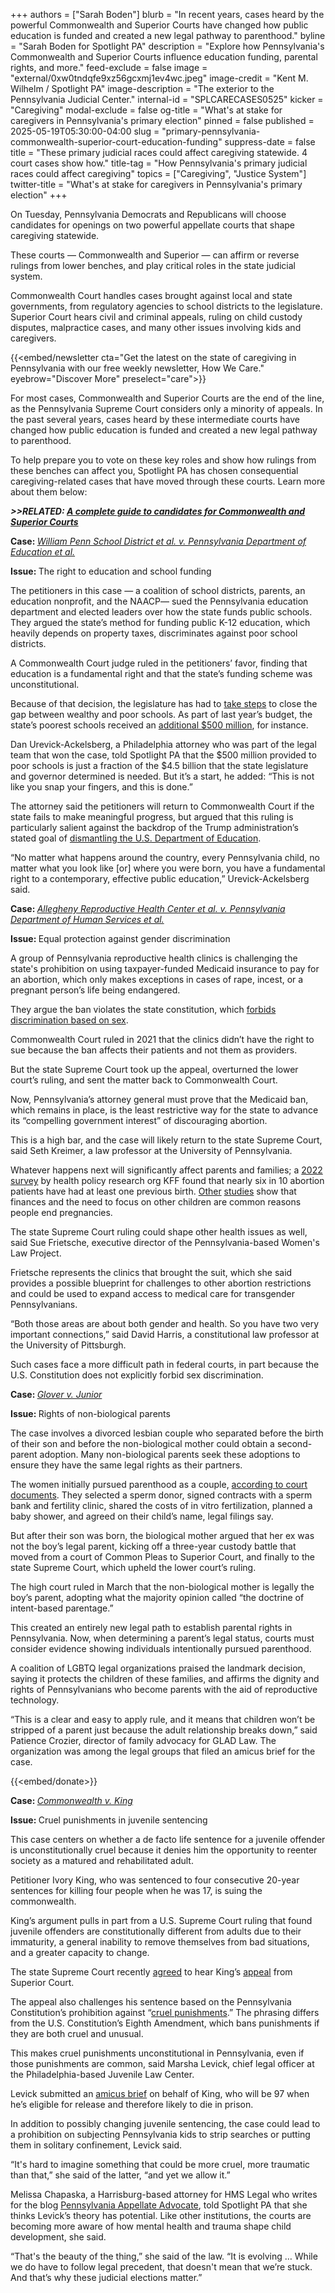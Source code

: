 +++
authors = ["Sarah Boden"]
blurb = "In recent years, cases heard by the powerful Commonwealth and Superior Courts have changed how public education is funded and created a new legal pathway to parenthood."
byline = "Sarah Boden for Spotlight PA"
description = "Explore how Pennsylvania's Commonwealth and Superior Courts influence education funding, parental rights, and more."
feed-exclude = false
image = "external/0xw0tndqfe9xz56gcxmj1ev4wc.jpeg"
image-credit = "Kent M. Wilhelm / Spotlight PA"
image-description = "The exterior to the Pennsylvania Judicial Center."
internal-id = "SPLCARECASES0525"
kicker = "Caregiving"
modal-exclude = false
og-title = "What's at stake for caregivers in Pennsylvania's primary election"
pinned = false
published = 2025-05-19T05:30:00-04:00
slug = "primary-pennsylvania-commonwealth-superior-court-education-funding"
suppress-date = false
title = "These primary judicial races could affect caregiving statewide. 4 court cases show how."
title-tag = "How Pennsylvania's primary judicial races could affect caregiving"
topics = ["Caregiving", "Justice System"]
twitter-title = "What's at stake for caregivers in Pennsylvania's primary election"
+++

On Tuesday, Pennsylvania Democrats and Republicans will choose candidates for openings on two powerful appellate courts that shape caregiving statewide.

These courts — Commonwealth and Superior — can affirm or reverse rulings from lower benches, and play critical roles in the state judicial system.

Commonwealth Court handles cases brought against local and state governments, from regulatory agencies to school districts to the legislature. Superior Court hears civil and criminal appeals, ruling on child custody disputes, malpractice cases, and many other issues involving kids and caregivers.<em></em>

{{<embed/newsletter cta="Get the latest on the state of caregiving in Pennsylvania with our free weekly newsletter, How We Care." eyebrow="Discover More" preselect="care">}}

For most cases, Commonwealth and Superior Courts are the end of the line, as the Pennsylvania Supreme Court considers only a minority of appeals. In the past several years, cases heard by these intermediate courts have changed how public education is funded and created a new legal pathway to parenthood.

To help prepare you to vote on these key roles and show how rulings from these benches can affect you, Spotlight PA has chosen consequential caregiving-related cases that have moved through these courts. Learn more about them below:

<strong><em>&gt;&gt;RELATED: </em></strong><a href="https://www.spotlightpa.org/news/2025/04/pennsylvania-primary-election-2025-commonwealth-superior-court-candidates/"><strong><em>A complete guide to candidates for Commonwealth and Superior Courts</em></strong></a><strong><em></em></strong>

<strong>Case: </strong><a href="https://www.pacourts.us/news-and-statistics/cases-of-public-interest/587-md-2014---william-penn-school-district-et-al-v-pa-department-of-education-et-al"><em>William Penn School District et al. v. Pennsylvania Department of Education et al.</em></a><strong></strong>

<strong>Issue: </strong>The right to education and school funding

The petitioners in this case — a coalition of school districts, parents, an education nonprofit, and the NAACP— sued the Pennsylvania education department and elected leaders over how the state funds public schools. They argued the state’s method for funding public K-12 education, which heavily depends on property taxes, discriminates against poor school districts.

A Commonwealth Court judge ruled in the petitioners’ favor, finding that education is a fundamental right and that the state’s funding scheme was unconstitutional.

Because of that decision, the legislature has had to <a href="https://www.spotlightpa.org/news/2025/03/pennsylvania-school-aid-distribution-controversy/">take steps</a> to close the gap between wealthy and poor schools. As part of last year’s budget, the state’s poorest schools received an <a href="https://www.spotlightpa.org/news/2025/01/pennsylvania-legislature-public-education-funding-adequacy-gap-future-plans/">additional $500 million</a>, for instance.

Dan Urevick-Ackelsberg, a Philadelphia attorney who was part of the legal team that won the case, told Spotlight PA that the $500 million provided to poor schools is just a fraction of the $4.5 billion that the state legislature and governor determined is needed. But it’s a start, he added: “This is not like you snap your fingers, and this is done.”

The attorney said the petitioners will return to Commonwealth Court if the state fails to make meaningful progress, but argued that this ruling is particularly salient against the backdrop of the Trump administration’s stated goal of <a href="https://apnews.com/article/trump-education-department-shutdown-b1d25a2e1bdcd24cfde8ad8b655b9843">dismantling the U.S. Department of Education</a>.

“No matter what happens around the country, every Pennsylvania child, no matter what you look like \[or\] where you were born, you have a fundamental right to a contemporary, effective public education,” Urevick-Ackelsberg said.

<strong>Case: </strong><a href="https://www.pacourts.us/news-and-statistics/cases-of-public-interest/allegheny-reproductive-health-center-et-al-v-pa-department-of-human-services-et-al"><em>Allegheny Reproductive Health Center et al. v. Pennsylvania Department of Human Services et al.</em></a><em></em>

<strong>Issue: </strong>Equal protection against gender discrimination

A group of Pennsylvania reproductive health clinics is challenging the state&#39;s prohibition on using taxpayer-funded Medicaid insurance to pay for an abortion, which only makes exceptions in cases of rape, incest, or a pregnant person’s life being endangered.

They argue the ban violates the state constitution, which <a href="https://www.legis.state.pa.us/WU01/LI/LI/CT/HTM/00/00.001.028.000..HTM">forbids discrimination based on sex</a>.

Commonwealth Court ruled in 2021 that the clinics didn’t have the right to sue because the ban affects their patients and not them as providers.

But the state Supreme Court took up the appeal, overturned the lower court’s ruling, and sent the matter back to Commonwealth Court.

Now, Pennsylvania’s attorney general must prove that the Medicaid ban, which remains in place, is the least restrictive way for the state to advance its “compelling government interest” of discouraging abortion.

This is a high bar, and the case will likely return to the state Supreme Court, said Seth Kreimer, a law professor at the University of Pennsylvania.

Whatever happens next will significantly affect parents and families; a <a href="https://www.kff.org/womens-health-policy/issue-brief/key-facts-on-abortion-in-the-united-states/">2022 survey</a> by health policy research org KFF found that nearly six in 10 abortion patients have had at least one previous birth. <a href="https://pmc.ncbi.nlm.nih.gov/articles/PMC3729671/">Other</a> <a href="https://www.guttmacher.org/journals/psrh/2005/reasons-us-women-have-abortions-quantitative-and-qualitative-perspectives">studies</a> show that finances and the need to focus on other children are common reasons people end pregnancies.

The state Supreme Court ruling could shape other health issues as well, said Sue Frietsche, executive director of the Pennsylvania-based Women&#39;s Law Project.

Frietsche represents the clinics that brought the suit, which she said provides a possible blueprint for challenges to other abortion restrictions and could be used to expand access to medical care for transgender Pennsylvanians.

“Both those areas are about both gender and health. So you have two very important connections,” said David Harris, a constitutional law professor at the University of Pittsburgh.

Such cases face a more difficult path in federal courts, in part because the U.S. Constitution does not explicitly forbid sex discrimination.

<strong>Case: </strong><a href="https://law.justia.com/cases/pennsylvania/supreme-court/2025/9-eap-2024.html"><em>Glover v. Junior</em></a><em></em>

<strong>Issue: </strong>Rights of non-biological parents

The case involves a divorced lesbian couple who separated before the birth of their son and before the non-biological mother could obtain a second-parent adoption. Many non-biological parents seek these adoptions to ensure they have the same legal rights as their partners.

The women initially pursued parenthood as a couple, <a href="https://glad-org-wpom.nyc3.cdn.digitaloceanspaces.com/wp-content/uploads/2025/03/20250320_Glover-v-Junior_Opinion.pdf">according to court documents</a>. They selected a sperm donor, signed contracts with a sperm bank and fertility clinic, shared the costs of in vitro fertilization, planned a baby shower, and agreed on their child’s name, legal filings say.

But after their son was born, the biological mother argued that her ex was not the boy’s legal parent, kicking off a three-year custody battle that moved from a court of Common Pleas to Superior Court, and finally to the state Supreme Court, which upheld the lower court’s ruling.

The high court ruled in March that the non-biological mother is legally the boy’s parent, adopting what the majority opinion called “the doctrine of intent-based parentage.”

This created an entirely new legal path to establish parental rights in Pennsylvania. Now, when determining a parent’s legal status, courts must consider evidence showing individuals intentionally pursued parenthood.

A coalition of LGBTQ legal organizations praised the landmark decision, saying it protects the children of these families, and affirms the dignity and rights of Pennsylvanians who become parents with the aid of reproductive technology.

“This is a clear and easy to apply rule, and it means that children won’t be stripped of a parent just because the adult relationship breaks down,” said Patience Crozier, director of family advocacy for GLAD Law. The organization was among the legal groups that filed an amicus brief for the case.

{{<embed/donate>}}

<strong>Case: </strong><a href="https://jlc.org/cases/commonwealth-v-king"><em>Commonwealth v. King</em></a><em></em>

<strong>Issue: </strong>Cruel punishments in juvenile sentencing

This case centers on whether a de facto life sentence for a juvenile offender is unconstitutionally cruel because it denies him the opportunity to reenter society as a matured and rehabilitated adult.

Petitioner Ivory King, who was sentenced to four consecutive 20-year sentences for killing four people when he was 17, is suing the commonwealth.

King’s argument pulls in part from a U.S. Supreme Court ruling that found juvenile offenders are constitutionally different from adults due to their immaturity, a general inability to remove themselves from bad situations, and a greater capacity to change.

The state Supreme Court recently <a href="https://law.justia.com/cases/pennsylvania/supreme-court/2025/562-mal-2024.html">agreed</a> to hear King’s <a href="https://jlc.org/sites/default/files/attachments/2024-11/2024.11.08%20King%20Pet%20%28for%20website%29.pdf">appeal</a> from Superior Court.

The appeal also challenges his sentence based on the Pennsylvania Constitution’s prohibition against “<a href="https://www.legis.state.pa.us/WU01/LI/LI/CT/HTM/00/00.001..HTM#:~:text=No%20power%20of%20suspending%20laws,Legislature%20or%20by%20its%20authority.&amp;text=%C2%A7%2013.,imposed%2C%20nor%20cruel%20punishments%20inflicted.">cruel punishments</a>.” The phrasing differs from the U.S. Constitution’s Eighth Amendment, which bans punishments if they are both cruel and<em> </em>unusual.

This makes cruel punishments unconstitutional in Pennsylvania, even if those punishments are common, said Marsha Levick, chief legal officer at the Philadelphia-based Juvenile Law Center.

Levick submitted an <a href="https://jlc.org/sites/default/files/attachments/2024-11/2024.11.08%20King%20Pet%20%28for%20website%29.pdf">amicus brief</a> on behalf of King, who will be 97 when he’s eligible for release and therefore likely to die in prison.

In addition to possibly changing juvenile sentencing, the case could lead to a prohibition on subjecting Pennsylvania kids to strip searches or putting them in solitary confinement, Levick said.

“It&#39;s hard to imagine something that could be more cruel, more traumatic than that,” she said of the latter, “and yet we allow it.”

Melissa Chapaska, a Harrisburg-based attorney for HMS Legal who writes for the blog <a href="https://paablog.com/">Pennsylvania Appellate Advocate</a>, told Spotlight PA that she thinks Levick’s theory has potential. Like other institutions, the courts are becoming more aware of how mental health and trauma shape child development, she said.

“That&#39;s the beauty of the thing,” she said of the law. “It is evolving … While we do have to follow legal precedent, that doesn&#39;t mean that we’re stuck. And that’s why these judicial elections matter.”

